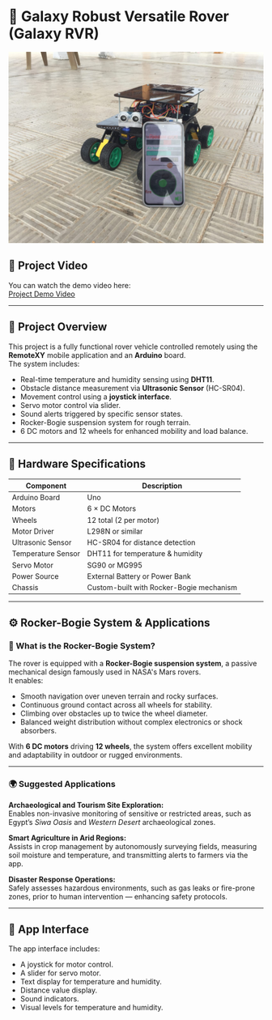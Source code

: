# 🚀 Galaxy Robust Versatile Rover (Galaxy RVR)

![Rover Image](https://github.com/abdallah3z22/Rover-Vehicle-project/blob/main/media/Galaxy%20RVR%209.jpg)
## 🎥 Project Video

You can watch the demo video here:  
[Project Demo Video](https://drive.google.com/file/d/1LpjWG3qay0_qdufBdIlzgO6Jy-xcpyDJ/view?usp=drivesdk)

---

## 📌 Project Overview

This project is a fully functional rover vehicle controlled remotely using the **RemoteXY** mobile application and an **Arduino** board.  
The system includes:

- Real-time temperature and humidity sensing using **DHT11**.
- Obstacle distance measurement via **Ultrasonic Sensor** (HC-SR04).
- Movement control using a **joystick interface**.
- Servo motor control via slider.
- Sound alerts triggered by specific sensor states.
- Rocker-Bogie suspension system for rough terrain.
- 6 DC motors and 12 wheels for enhanced mobility and load balance.

---

## 🔩 Hardware Specifications

| Component         | Description                              |
|-------------------|------------------------------------------|
| Arduino Board     | Uno                                      |
| Motors            | 6 × DC Motors                            |
| Wheels            | 12 total (2 per motor)                   |
| Motor Driver      | L298N or similar                         |
| Ultrasonic Sensor | HC-SR04 for distance detection           |
| Temperature Sensor| DHT11 for temperature & humidity         |
| Servo Motor       | SG90 or MG995                            |
| Power Source      | External Battery or Power Bank           |
| Chassis           | Custom-built with Rocker-Bogie mechanism |

---

## ⚙️ Rocker-Bogie System & Applications

### 🛞 What is the Rocker-Bogie System?

The rover is equipped with a **Rocker-Bogie suspension system**, a passive mechanical design famously used in NASA's Mars rovers.  
It enables:

- Smooth navigation over uneven terrain and rocky surfaces.
- Continuous ground contact across all wheels for stability.
- Climbing over obstacles up to twice the wheel diameter.
- Balanced weight distribution without complex electronics or shock absorbers.

With **6 DC motors** driving **12 wheels**, the system offers excellent mobility and adaptability in outdoor or rugged environments.

---

### 🌍 Suggested Applications

 **Archaeological and Tourism Site Exploration:**  
   Enables non-invasive monitoring of sensitive or restricted areas, such as Egypt’s *Siwa Oasis* and *Western Desert* archaeological zones.

 **Smart Agriculture in Arid Regions:**  
   Assists in crop management by autonomously surveying fields, measuring soil moisture and temperature, and transmitting alerts to farmers via the app.

 **Disaster Response Operations:**  
   Safely assesses hazardous environments, such as gas leaks or fire-prone zones, prior to human intervention — enhancing safety protocols.

---

## 📲 App Interface

The app interface includes:
- A joystick for motor control.
- A slider for servo motor.
- Text display for temperature and humidity.
- Distance value display.
- Sound indicators.
- Visual levels for temperature and humidity.

